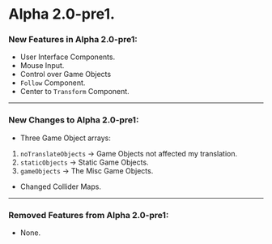 # Alpha 2.0-pre1.

### New Features in Alpha 2.0-pre1:
 - User Interface Components.
 - Mouse Input.
 - Control over Game Objects
 - `Follow` Component.
 - Center to `Transform` Component.
---
### New Changes to Alpha 2.0-pre1:
 - Three Game Object arrays:
  1) `noTranslateObjects` -> Game Objects not affected my translation.
  2) `staticObjects` -> Static Game Objects.
  3) `gameObjects` -> The Misc Game Objects.
 - Changed Collider Maps.
---
### Removed Features from Alpha 2.0-pre1:
 - None.